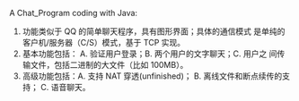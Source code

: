 A Chat_Program coding with Java:
1) 功能类似于 QQ 的简单聊天程序，具有图形界面；具体的通信模式
是单纯的客户机/服务器（C/S）模式，基于 TCP 实现。
2) 基本功能包括： A. 验证用户登录；B. 两个用户的文字聊天；C. 用户之
间传输文件，包括二进制的大文件（比如 100MB）。
3) 高级功能包括：A. 支持 NAT 穿透(unfinished)； B. 离线文件和断点续传的支持； C. 
语音聊天。
